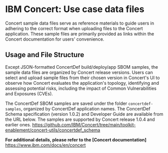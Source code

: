 # IBM Concert: Use case data files

Concert sample data files serve as reference materials to guide users in adhering to the correct format when uploading files to the Concert application. These sample files are primarily provided as links within the Concert documentation for users' convenience.

## Usage and File Structure

Except JSON-formatted ConcertDef build/deploy/app SBOM samples, the sample data files are organized by Concert release versions. Users can select and upload sample files from their chosen version in Concert's UI to observe how Concert evaluates the application's topology, identifying and assessing potential risks, including the impact of Common Vulnerabilities and Exposures (CVEs).

The ConcertDef SBOM samples are saved under the folder `concertdef-samples`, organized by ConcertDef application names. The ConcertDef Schema specification (version 1.0.2) and Developer Guide are available from the URL below. The samples are supported by Concert release 1.0.4 and earlier ones.
https://github.com/IBM/Concert/tree/main/toolkit-enablement/concert-utils/concertdef_schema

<b>For additional details, please refer to the [Concert documentation]</b> https://www.ibm.com/docs/en/concert
